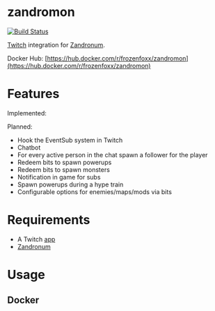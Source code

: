 # zandromon

[![Build Status](https://cloud.drone.io/api/badges/frozenfoxx/zandromon/status.svg?ref=refs/heads/main)](https://cloud.drone.io/frozenfoxx/zandromon)

[Twitch](https://twitch.tv/) integration for [Zandronum](https://zandronum.com/).

Docker Hub: [https://hub.docker.com/r/frozenfoxx/zandromon](https://hub.docker.com/r/frozenfoxx/zandromon)

# Features

Implemented:


Planned:
* Hook the EventSub system in Twitch
* Chatbot
* For every active person in the chat spawn a follower for the player
* Redeem bits to spawn powerups
* Redeem bits to spawn monsters
* Notification in game for subs
* Spawn powerups during a hype train
* Configurable options for enemies/maps/mods via bits

# Requirements

* A Twitch [app](https://dev.twitch.tv/console/apps/create)
* [Zandronum](https://zandronum.com/)

# Usage

## Docker
